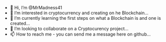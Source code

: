 - 👋 Hi, I’m @MrMadness41
- 👀 I’m interested in cryptocurrency and creating on he Blockchain...
- 🌱 I’m currently learning the first steps on what a Blockchain is and one is created...
- 💞️ I’m looking to collaborate on a Cryptocurency project...
- 📫 How to reach me - you can send me a message here on github...

<!---
MrMadness41/MrMadness41 is a ✨ special ✨ repository because its `README.md` (this file) appears on your GitHub profile.
You can click the Preview link to take a look at your changes.
--->
